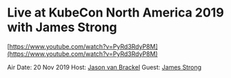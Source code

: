 # Live at KubeCon North America 2019 with James Strong

[https://www.youtube.com/watch?v=PyRd3RdyP8M](https://www.youtube.com/watch?v=PyRd3RdyP8M)

Air Date: 20 Nov 2019
Host: [Jason van Brackel](twitter.com/jasonvanbrackel)
Guest: [James Strong](twitter.com/strongjz)